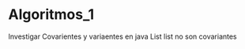 # Algoritmos_1

Investigar Covarientes y variaentes en java
List<object>
list <integer>
no son covariantes


